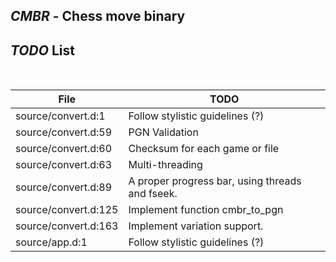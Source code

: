## ***CMBR*** - Chess move binary

## ***TODO*** List

<br>

| File | TODO |
| ---- | ----
| source/convert.d:1 |   Follow stylistic guidelines (?) |
| source/convert.d:59 |  PGN Validation |
| source/convert.d:60 |  Checksum for each game or file || (Maybe XXH3) https://cyan4973.github.io/xxHash/  |
| source/convert.d:63 |  Multi-threading |
| source/convert.d:89 |  A proper progress bar, using threads and fseek. |
| source/convert.d:125 | Implement function cmbr_to_pgn |
| source/convert.d:163 | Implement variation support. |
| source/app.d:1 |       Follow stylistic guidelines (?) |